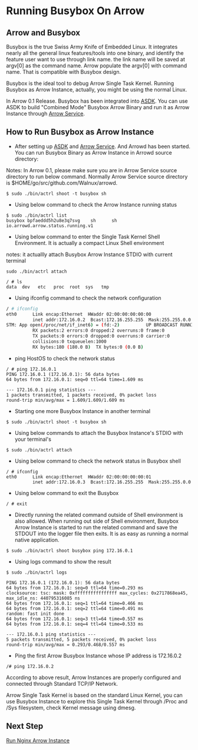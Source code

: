 # Running Busybox On Arrow

## Arrow and Busybox
Busybox is the true Swiss Army Knife of Embedded Linux. It integrates nearly all the general linux features/tools into one binary, and identify the feature user want to use through link name. the link name will be saved at argv[0] as the command name. Arrow populate the argv[0] with command name. That is compatible with Busybox design.

Busybox is the ideal tool to debug Arrow Single Task Kernel. Running Busybox as Arrow Instance, actually, you might be using the normal Linux.

In Arrow 0.1 Release. Busybox has been integrated into [ASDK](https://github.com/Walnux/Atools/tree/master/ASDK). You can use ASDK to build "Combined Mode" Busybox Arrow Binary and run it as Arrow Instance through [Arrow Service](https://github.com/Walnux/arrowd/blob/master/README.md). 

## How to Run Busybox as Arrow Instance
- After setting up [ASDK](https://github.com/Walnux/Atools/tree/master/ASDK) and [Arrow Service](https://github.com/Walnux/arrowd/blob/master/README.md). And Arrowd has been started. You can run Busybox Binary as Arrow Instance in Arrowd source directory:

Notes: In Arrow 0.1, please make sure you are in Arrow Service source directory to run below command. Normally Arrow Service source directory is $HOME/go/src/github.com/Walnux/arrowd. 

```shell
$ sudo ./bin/actrl shoot -t busybox sh
```

- Using below command to check the Arrow Instance running status
``` shell
$ sudo ./bin/actrl list
busybox bpfaeddd5h2u8e3q7svg    sh      sh      io.arrowd.arrow.status.running.v1
```

- Using below command to enter the Single Task Kernel Shell Environment. It is actually a compact Linux Shell environment

notes: it actuallly attach Busybox Arrow Instance STDIO with current terminal
``` shell
sudo ./bin/actrl attach

/ # ls
data  dev   etc   proc  root  sys   tmp
```

- Using ifconfig command to check the network configuration

``` sh
/ # ifconfig
eth0      Link encap:Ethernet  HWaddr 02:00:00:00:00:00  
          inet addr:172.16.0.2  Bcast:172.16.255.255  Mask:255.255.0.0
STM: App open(/proc/net/if_inet6) = (fd:-2)          UP BROADCAST RUNNING MULTICAST  MTU:1500  Metric:1
          RX packets:2 errors:0 dropped:2 overruns:0 frame:0
          TX packets:0 errors:0 dropped:0 overruns:0 carrier:0
          collisions:0 txqueuelen:1000 
          RX bytes:180 (180.0 B)  TX bytes:0 (0.0 B)
```

- ping HostOS to check the network status

```shell
/ # ping 172.16.0.1
PING 172.16.0.1 (172.16.0.1): 56 data bytes
64 bytes from 172.16.0.1: seq=0 ttl=64 time=1.609 ms

--- 172.16.0.1 ping statistics ---
1 packets transmitted, 1 packets received, 0% packet loss
round-trip min/avg/max = 1.609/1.609/1.609 ms
```

- Starting one more Busybox Instance in another terminal

``` shell
$ sudo ./bin/actrl shoot -t busybox sh
```

- Using below commands to attach the Busybox Instance's STDIO with your terminal's

``` shell
$ sudo ./bin/actrl attach
```

- Using below command to check the network status in Busybox shell

``` shell
/ # ifconfig
eth0      Link encap:Ethernet  HWaddr 02:00:00:00:00:01  
          inet addr:172.16.0.3  Bcast:172.16.255.255  Mask:255.255.0.0
```

- Using below command to exit the Busybox

``` shell
/ # exit
```

- Directly running the related command outside of Shell environment is also allowed. When running out side of Shell environment, Busybox Arrow Instance is started to run the related command and save the STDOUT into the logger file then exits. It is as easy as running a normal native application.

``` shell
$ sudo ./bin/actrl shoot busybox ping 172.16.0.1
```

- Using logs command to show the result

```
$ sudo ./bin/actrl logs

PING 172.16.0.1 (172.16.0.1): 56 data bytes
64 bytes from 172.16.0.1: seq=0 ttl=64 time=0.293 ms
clocksource: tsc: mask: 0xffffffffffffffff max_cycles: 0x2717868ea45, max_idle_ns: 440795316085 ns
64 bytes from 172.16.0.1: seq=1 ttl=64 time=0.466 ms
64 bytes from 172.16.0.1: seq=2 ttl=64 time=0.491 ms
random: fast init done
64 bytes from 172.16.0.1: seq=3 ttl=64 time=0.557 ms
64 bytes from 172.16.0.1: seq=4 ttl=64 time=0.533 ms

--- 172.16.0.1 ping statistics ---
5 packets transmitted, 5 packets received, 0% packet loss
round-trip min/avg/max = 0.293/0.468/0.557 ms
```

- Ping the first Arrow Busybox Instance whose IP address is 172.16.0.2
```
/# ping 172.16.0.2
```

According to above result, Arrow Instances are properly configured and connected through Standard TCP/IP Network. 

Arrow Single Task Kernel is based on the standard Linux Kernel, you can use Busybox Instance to explore this Single Task Kernel through /Proc and /Sys filesystem, check Kernel message using dmesg.

## Next Step
[Run Nginx Arrow Instance](https://github.com/Walnux/Arrow_Documents/blob/master/Arrowize/Nginx.md)
